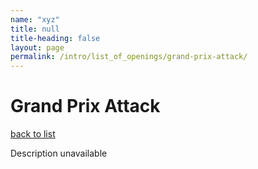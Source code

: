 ```yaml
---
name: "xyz"
title: null
title-heading: false
layout: page
permalink: /intro/list_of_openings/grand-prix-attack/
---
```


# Grand Prix Attack

[back to list](../../list_of_openings)

Description unavailable